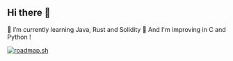 ## Hi there 👋

🌱 I’m currently learning Java, Rust and Solidity
🚀 And I'm improving in C and Python !

[![roadmap.sh](https://roadmap.sh/card/wide/6777a40170129741a8f405e6?variant=dark)](https://roadmap.sh)
